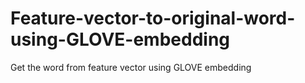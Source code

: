 # Feature-vector-to-original-word-using-GLOVE-embedding
Get the word from feature vector using GLOVE embedding
